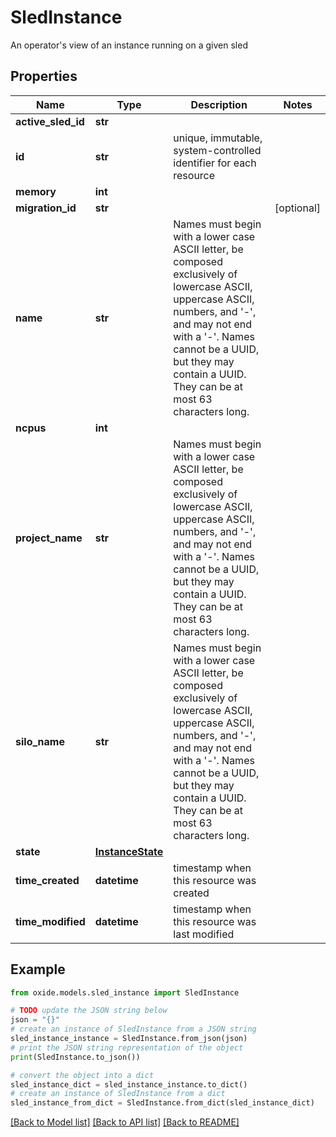 # SledInstance

An operator's view of an instance running on a given sled

## Properties

Name | Type | Description | Notes
------------ | ------------- | ------------- | -------------
**active_sled_id** | **str** |  | 
**id** | **str** | unique, immutable, system-controlled identifier for each resource | 
**memory** | **int** |  | 
**migration_id** | **str** |  | [optional] 
**name** | **str** | Names must begin with a lower case ASCII letter, be composed exclusively of lowercase ASCII, uppercase ASCII, numbers, and &#39;-&#39;, and may not end with a &#39;-&#39;. Names cannot be a UUID, but they may contain a UUID. They can be at most 63 characters long. | 
**ncpus** | **int** |  | 
**project_name** | **str** | Names must begin with a lower case ASCII letter, be composed exclusively of lowercase ASCII, uppercase ASCII, numbers, and &#39;-&#39;, and may not end with a &#39;-&#39;. Names cannot be a UUID, but they may contain a UUID. They can be at most 63 characters long. | 
**silo_name** | **str** | Names must begin with a lower case ASCII letter, be composed exclusively of lowercase ASCII, uppercase ASCII, numbers, and &#39;-&#39;, and may not end with a &#39;-&#39;. Names cannot be a UUID, but they may contain a UUID. They can be at most 63 characters long. | 
**state** | [**InstanceState**](InstanceState.md) |  | 
**time_created** | **datetime** | timestamp when this resource was created | 
**time_modified** | **datetime** | timestamp when this resource was last modified | 

## Example

```python
from oxide.models.sled_instance import SledInstance

# TODO update the JSON string below
json = "{}"
# create an instance of SledInstance from a JSON string
sled_instance_instance = SledInstance.from_json(json)
# print the JSON string representation of the object
print(SledInstance.to_json())

# convert the object into a dict
sled_instance_dict = sled_instance_instance.to_dict()
# create an instance of SledInstance from a dict
sled_instance_from_dict = SledInstance.from_dict(sled_instance_dict)
```
[[Back to Model list]](../README.md#documentation-for-models) [[Back to API list]](../README.md#documentation-for-api-endpoints) [[Back to README]](../README.md)


